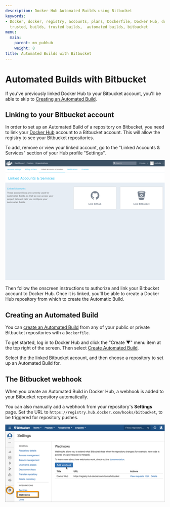 ```yaml
---
description: Docker Hub Automated Builds using Bitbucket
keywords:
- Docker, docker, registry, accounts, plans, Dockerfile, Docker Hub, docs, documentation,
  trusted, builds, trusted builds,  automated builds, bitbucket
menu:
  main:
    parent: mn_pubhub
    weight: 8
title: Automated Builds with Bitbucket
---
```


# Automated Builds with Bitbucket

If you've previously linked Docker Hub to your Bitbucket account,
you'll be able to skip to [Creating an Automated Build](#creating-an-automated-build).

## Linking to your Bitbucket account

In order to set up an Automated Build of a repository on Bitbucket, you need to
link your [Docker Hub](https://hub.docker.com/account/authorized-services/)
account to a Bitbucket account. This will allow the registry to see your Bitbucket
repositories.

To add, remove or view your linked account, go to the "Linked Accounts & Services"
section of your Hub profile "Settings".

![authorized-services](images/authorized-services.png)

Then follow the onscreen instructions to authorize and link your
Bitbucket account to Docker Hub. Once it is linked, you'll be able
to create a Docker Hub repository from which to create the Automatic Build.

## Creating an Automated Build

You can [create an Automated Build](
https://hub.docker.com/add/automated-build/bitbucket/orgs/) from any of your
public or private Bitbucket repositories with a `Dockerfile`.

To get started, log in to Docker Hub and click the
"Create &#x25BC;" menu item at the top right of the screen. Then select
[Create Automated Build](https://hub.docker.com/add/automated-build).

Select the the linked Bitbucket account, and then choose a repository to set up
an Automated Build for.

## The Bitbucket webhook

When you create an Automated Build in Docker Hub, a webhook is added to your Bitbucket repository automatically.

You can also manually add a webhook from your repository's **Settings** page. Set the URL to `https://registry.hub.docker.com/hooks/bitbucket`, to be triggered for repository pushes.

![bitbucket-hooks](images/bitbucket-hook.png)
